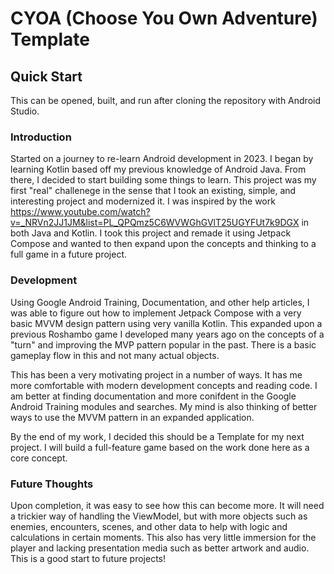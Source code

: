 # CYOA (Choose You Own Adventure) Template

## Quick Start
This can be opened, built, and run after cloning the repository with Android Studio.

### Introduction
Started on a journey to re-learn Android development in 2023. I began by learning Kotlin based off my previous knowledge of Android Java. From there, I decided to start building some things to learn. This project was my first "real" challenege in the sense that I took an existing, simple, and interesting project and modernized it. I was inspired by the work https://www.youtube.com/watch?v=_NRVn2JJ1JM&list=PL_QPQmz5C6WVWGhGVlT25UGYFUt7k9DGX in both Java and Kotlin. I took this project and remade it using Jetpack Compose and wanted to then expand upon the concepts and thinking to a full game in a future project.

### Development
Using Google Android Training, Documentation, and other help articles, I was able to figure out how to implement Jetpack Compose with a very basic MVVM design pattern using very vanilla Kotlin. This expanded upon a previous Roshambo game I developed many years ago on the concepts of a "turn" and improving the MVP pattern popular in the past. There is a basic gameplay flow in this and not many actual objects.

This has been a very motivating project in a number of ways. It has me more comfortable with modern development concepts and reading code. I am better at finding documentation and more conifdent in the Google Android Training modules and searches. My mind is also thinking of better ways to use the MVVM pattern in an expanded application.

By the end of my work, I decided this should be a Template for my next project. I will build a full-feature game based on the work done here as a core concept.

### Future Thoughts
Upon completion, it was easy to see how this can become more. It will need a trickier way of handling the ViewModel, but with more objects such as enemies, encounters, scenes, and other data to help with logic and calculations in certain moments. This also has very little immersion for the player and lacking presentation media such as better artwork and audio. This is a good start to future projects!
